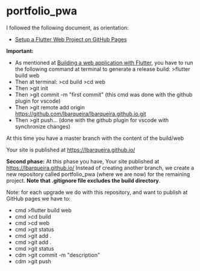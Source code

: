 # portfolio_pwa

I followed the following document, as orientation:
- [Setup a Flutter Web Project on GitHub Pages](https://itnext.io/setup-a-flutter-web-project-on-github-pages-58b3118b0a28)

__Important:__ 
- As mentioned at [Building a web application with Flutter](https://flutter.dev/docs/get-started/web), you have to run the following command at terminal to generate a release build: >flutter build web
- Then at terminal: >cd build  >cd web
- Then >git init
- Then >git commit -m "first commit" (this cmd was done with the github plugin for vscode)
- Then >git remote add origin https://github.com/lbarqueira/lbarqueira.github.io.git
- Then >git push... (done with the github plugin for vscode with synchronize changes)

At this time you have a master branch with the content of the build/web

Your site is published at https://lbarqueira.github.io/

__Second phase:__
At this phase you have,  Your site published at https://lbarqueira.github.io/ 
Instead of creating another branch, we create a new repository called portfolio_pwa (where we are now) for the remaining project. __Note that .gitignore file excludes the build directory__.

Note: for each upgrade we do with this repository, and want to publish at GitHub pages we have to:
- cmd >flutter build web
- cmd >cd build 
- cmd >cd web
- cmd >git status
- cmd >git add .
- cmd >git add .
- cmd >git status
- cdm >git commit -m "description"
- cdm >git push
